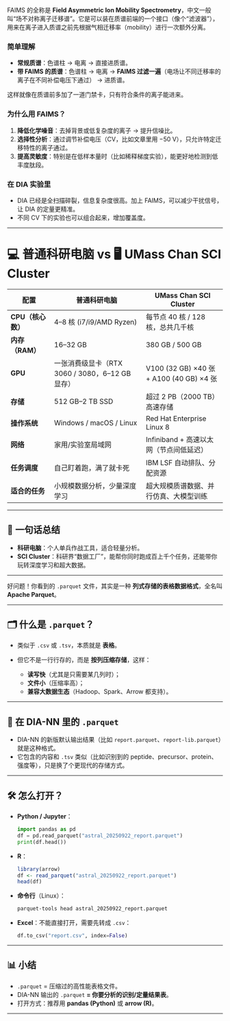 FAIMS 的全称是 **Field Asymmetric Ion Mobility Spectrometry**，中文一般叫“场不对称离子迁移谱”。它是可以装在质谱前端的一个接口（像个“滤波器”），用来在离子进入质谱之前先根据气相迁移率（mobility）进行一次额外分离。

### 简单理解

* **常规质谱**：色谱柱 → 电离 → 直接进质谱。
* **带 FAIMS 的质谱**：色谱柱 → 电离 → **FAIMS 过滤一遍**（电场让不同迁移率的离子在不同补偿电压下通过） → 进质谱。

这样就像在质谱前多加了一道门禁卡，只有符合条件的离子能进来。

### 为什么用 FAIMS？

1. **降低化学噪音**：去掉背景或低复杂度的离子 → 提升信噪比。
2. **选择性分析**：通过调节补偿电压（CV，比如文章里用 −50 V），只允许特定迁移特性的离子通过。
3. **提高灵敏度**：特别是在低样本量时（比如稀释梯度实验），能更好地检测到低丰度肽段。

### 在 DIA 实验里

* DIA 已经是全扫描碎裂，信息复杂度很高。加上 FAIMS，可以减少干扰信号，让 DIA 的定量更精准。
* 不同 CV 下的实验也可以组合起来，增加覆盖度。

---

# 💻 普通科研电脑 vs 🖥️ UMass Chan SCI Cluster

| 配置 | 普通科研电脑 | UMass Chan SCI Cluster |
|------|--------------|-------------------------|
| **CPU（核心数）** | 4–8 核 (i7/i9/AMD Ryzen) | 每节点 40 核 / 128 核，总共几千核 |
| **内存（RAM）** | 16–32 GB | 380 GB / 500 GB |
| **GPU** | 一张消费级显卡（RTX 3060 / 3080，6–12 GB 显存） | V100 (32 GB) ×40 张 + A100 (40 GB) ×4 张 |
| **存储** | 512 GB–2 TB SSD | 超过 2 PB（2000 TB）高速存储 |
| **操作系统** | Windows / macOS / Linux | Red Hat Enterprise Linux 8 |
| **网络** | 家用/实验室局域网 | Infiniband + 高速以太网（节点间低延迟） |
| **任务调度** | 自己盯着跑，满了就卡死 | IBM LSF 自动排队、分配资源 |
| **适合的任务** | 小规模数据分析，少量深度学习 | 超大规模质谱数据、并行仿真、大模型训练 |

---

## 🎯 一句话总结
- **科研电脑**：个人单兵作战工具，适合轻量分析。  
- **SCI Cluster**：科研界“数据工厂”，能帮你同时跑成百上千个任务，还能带你玩转深度学习和超大数据。

---
好问题！你看到的 `.parquet` 文件，其实是一种 **列式存储的表格数据格式**，全名叫 **Apache Parquet**。

---

## 🗂️ 什么是 `.parquet`？

* 类似于 `.csv` 或 `.tsv`，本质就是 **表格**。
* 但它不是一行行存的，而是 **按列压缩存储**，这样：

  * **读写快**（尤其是只需要某几列时）；
  * **文件小**（压缩率高）；
  * **兼容大数据生态**（Hadoop、Spark、Arrow 都支持）。

---

## 🔬 在 DIA-NN 里的 `.parquet`

* DIA-NN 的新版默认输出结果（比如 `report.parquet`、`report-lib.parquet`）就是这种格式。
* 它包含的内容和 `.tsv` 类似（比如识别到的 peptide、precursor、protein、强度等），只是换了个更现代的存储方式。

---

## 🛠️ 怎么打开？

* **Python / Jupyter**：

  ```python
  import pandas as pd
  df = pd.read_parquet("astral_20250922_report.parquet")
  print(df.head())
  ```
* **R**：

  ```R
  library(arrow)
  df <- read_parquet("astral_20250922_report.parquet")
  head(df)
  ```
* **命令行**（Linux）：

  ```bash
  parquet-tools head astral_20250922_report.parquet
  ```
* **Excel**：不能直接打开，需要先转成 `.csv`：

  ```python
  df.to_csv("report.csv", index=False)
  ```

---

## 📊 小结

* `.parquet` = 压缩过的高性能表格文件。
* DIA-NN 输出的 `.parquet` **= 你要分析的识别/定量结果表**。
* 打开方式：推荐用 **pandas (Python)** 或 **arrow (R)**。

---

